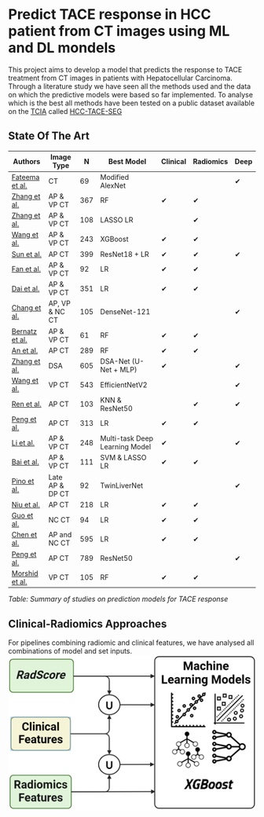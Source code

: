 # Predict TACE response in HCC patient from CT images using ML and DL mondels
This project aims to develop a model that predicts the response to TACE treatment from CT images in patients with Hepatocellular Carcinoma.
Through a literature study we have seen all the methods used and the data on which the predictive models were based so far implemented.
To analyse which is the best all methods have been tested on a public dataset available on the [TCIA](https://www.cancerimagingarchive.net/) called [HCC-TACE-SEG](https://www.cancerimagingarchive.net/collection/hcc-tace-seg/)
## State Of The Art
| Authors                           | Image Type  |  N  | Best Model                   |   Clinical   |   Radiomics   |   Deep   |
|-----------------------------------|-------------|-----|--------------------------------|-------------|--------------|-----------|
| [Fateema et al.](https://doi.org/10.1109/ICEEICT62016.2024.10534501) | CT          |  69 | Modified AlexNet              |               |               |    ✔    |
| [Zhang et al.](https://doi.org/10.1007/s11547-024-01785-z)           | AP & VP CT  | 367 | RF                             |     ✔       |     ✔        |         |
| [Zhang et al.](https://doi.org/10.3389/fphar.2024.1315732)           | AP & VP CT  | 108 | LASSO LR                       |              |     ✔        |         |
| [Wang et al.](https://doi.org/10.1016/j.acra.2023.08.001)            | AP & VP CT  | 243 | XGBoost                        |     ✔       |     ✔        |         |
| [Sun et al.](https://doi.org/10.2147/JHC.S443660)                    | AP CT       | 399 | ResNet18 + LR                  |     ✔       |     ✔        |    ✔    |
| [Fan et al.](https://doi.org/10.1007/s00261-023-03868-3)             | AP & VP CT  |  92 | LR                             |     ✔       |     ✔        |         |
| [Dai et al.](https://doi.org/10.1016/j.acra.2023.05.027)             | AP & VP CT  | 351 | LR                             |     ✔       |     ✔        |         |
| [Chang et al.](https://doi.org/10.1109/IEEECONF58974.2023.10405004)  | AP, VP & NC CT | 105 | DenseNet-121               |             |             |    ✔    |
| [Bernatz et al.](https://doi.org/10.1038/s41598-023-27714-0)         | AP & VP CT  |  61 | RF                             |     ✔       |     ✔        |         |
| [An et al.](https://doi.org/10.1186/s12885-023-10620-z)              | AP CT       | 289 | RF                             |     ✔       |     ✔        |         |
| [Zhang et al.](https://doi.org/10.1186/s40644-022-00457-3)           | DSA         | 605 | DSA-Net (U-Net + MLP)          |     ✔       |             |    ✔    |
| [Wang et al.](https://doi.org/10.1016/j.ejrad.2022.110527)           | VP CT       | 543 | EfficientNetV2                 |             |             |    ✔    |
| [Ren et al.](https://doi.org/10.3389/fbioe.2022.872044)              | AP CT       | 103 | KNN & ResNet50                 |             |     ✔        |    ✔    |
| [Peng et al.](https://doi.org/10.3389/fonc.2022.853254)              | AP CT       | 313 | LR                             |     ✔       |     ✔        |         |
| [Li et al.](https://doi.org/10.3390/jpm12020248)                     | AP & VP CT  | 248 | Multi-task Deep Learning Model |     ✔       |             |    ✔    |
| [Bai et al.](https://doi.org/10.1007/s00270-022-03221-z)             | AP & VP CT  | 111 | SVM & LASSO LR                 |     ✔       |     ✔        |         |
| [Pino et al.](https://doi.org/10.1109/EMBC46164.2021.9630913)        | Late AP & DP CT |  92 | TwinLiverNet                 |             |             |    ✔    |
| [Niu et al.](https://doi.org/10.3748/WJG.V27.I2.189)                 | AP CT       | 218 | LR                             |     ✔       |     ✔        |         |
| [Guo et al.](https://doi.org/10.2147/jhc.s316117)                    | NC CT       |  94 | LR                             |     ✔       |     ✔        |         |
| [Chen et al.](https://doi.org/10.1159/000512028)                     | AP and NC CT | 595 | LR                          |     ✔       |     ✔        |         |
| [Peng et al.](https://doi.org/10.1007/s00330-019-06318-1)            | AP CT       | 789 | ResNet50                       |             |             |    ✔    |
| [Morshid et al.](https://doi.org/10.1148/ryai.2019180021)            | VP CT       | 105 | RF                             |     ✔       |     ✔        |         |

*Table: Summary of studies on prediction models for TACE response*

## Clinical-Radiomics Approaches
For pipelines combining radiomic and clinical features, we have analysed all combinations of model and set inputs.
![Clincal-Radiomics Approaches](README_imgs\scheme1.png)
